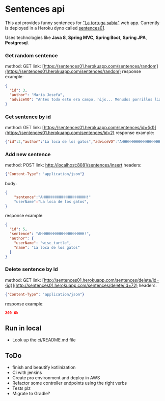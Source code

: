 # Sentences api
This api provides funny sentences for ["La tortuga sabia"](https://github.com/scatt89/tortuga_sabia) web app. Currently is deployed in a Heroku dyno called [sentences01](https://sentences01.herokuapp.com/).

Uses technologies like **Java 8**, **Spring MVC**, **Spring Boot**, **Spring JPA**, **Postgresql**.

### Get random sentence
method: GET
link: [https://sentences01.herokuapp.com/sentences/random](https://sentences01.herokuapp.com/sentences/random)
response example:
```json
{
  "id": 3,
  "author": "Maria Josefa",
  "adviceVO": "Antes todo esto era campo, hijo... Menudos porrillos liábamos."
}
```
### Get sentence by id
method: GET
link: [https://sentences01.herokuapp.com/sentences/id={id}](https://sentences01.herokuapp.com/sentences/id=2)
response example:
```json
{"id":2,"author":"La loca de los gatos","adviceVO":"AHHHHHHHHHHHHHHHHHHHH!"}
```

### Add new sentence
method: POST
link: [http://localhost:8081/sentences/insert](http://sentences01.herokuapp.com/sentences/insert)
headers:
```json
{"Content-Type": "application/json"}
```
body: 
```json
{
	"sentence":"AHHHHHHHHHHHHHHHHHHHH!"
	"userName":"La loca de los gatos",
}
```
response example:
```json
{
  "id": 5,
  "sentence": "AHHHHHHHHHHHHHHHHHHHH!",
  "author": {
    "userName": "wise_turtle",
    "name": "La loca de los gatos"
  }
}
```

### Delete sentence by Id
method: GET
link: [http://sentences01.herokuapp.com/sentences/delete/id={id}](http://sentences01.herokuapp.com/sentences/delete/id=72)
headers:
```json
{"Content-Type": "application/json"}
```
response example:
```json
200 Ok
```

## Run in local
- Look up the ci/README.md file

## ToDo
 - finish and beautify kotlinization
 - Ci with jenkins
 - Create pro environment and deploy in AWS
 - Refactor some controller endpoints using the right verbs
 - Tests plz
 - Migrate to Gradle?